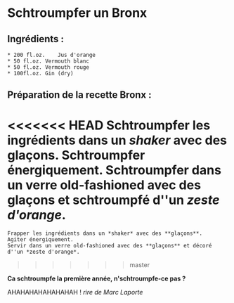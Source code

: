 # Schtroumpfer un Bronx

## Ingrédients :
	* 200 fl.oz. 	Jus d'orange
	* 50 fl.oz.	Vermouth blanc
	* 50 fl.oz.	Vermouth rouge
	* 100fl.oz.	Gin (dry)

## Préparation de la recette Bronx :
<<<<<<< HEAD
	Schtroumpfer les ingrédients dans un *shaker* avec des **glaçons**.
	Schtroumpfer énergiquement. 
	Schtroumpfer dans un verre old-fashioned avec des **glaçons** et schtroumpfé d''un *zeste d'orange*.
=======
	Frapper les ingrédients dans un *shaker* avec des **glaçons**. 
	Agiter énergiquement.
	Servir dans un verre old-fashioned avec des **glaçons** et décoré d''un *zeste d'orange*.
>>>>>>> master

**Ca schtroumpfe la première année, n'schtroumpfe-ce pas ?**

AHAHAHAHAHAHAHAH ! *rire de Marc Laporte*
